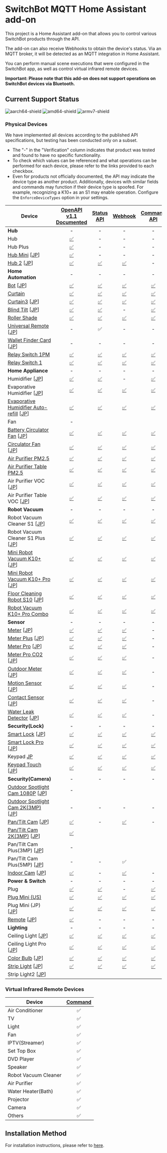 # SwitchBot MQTT Home Assistant add-on

This project is a Home Assistant add-on that allows you to control various SwitchBot products through the API.

The add-on can also receive Webhooks to obtain the device's status.
Via an MQTT broker, it will be detected as an MQTT integration in Home Assistant.

You can perform manual scene executions that were configured in the SwitchBot app, as well as control virtual infrared remote devices.

**Important: Please note that this add-on does not support operations on SwitchBot devices via Bluetooth.**

## Current Support Status

![aarch64-shield](https://img.shields.io/badge/aarch64-yes-green.svg)
![amd64-shield](https://img.shields.io/badge/amd64-yes-green.svg)
![armv7-shield](https://img.shields.io/badge/armv7-yes-green.svg)

### Physical Devices

We have implemented all devices according to the published API specifications, but testing has been conducted only on a subset.

* The "-" in the "Verification" column indicates that product was tested and found to have no specific functionality.
* To check which values can be referenced and what operations can be performed for each device, please refer to the links provided to each checkbox.
* Even for products not officially documented, the API may indicate the device type as another product. Additionally, devices with similar fields and commands may function if their device type is spoofed. For example, recognizing a K10+ as an S1 may enable operation. Configure the `EnforceDeviceTypes` option in your settings.

| Device                                                                                                                         | [OpenAPI v1.1<br>Documented][GetDeviceList] |         [Status<br>API][StatusAPI]         |             [Webhook][Webhook]              |        [Command<br>API][CommandAPI]         | Verification |
|--------------------------------------------------------------------------------------------------------------------------------|:-------------------------------------------:|:------------------------------------------:|:-------------------------------------------:|:-------------------------------------------:|:------------:|
| **Hub**                                                                                                                        |                      -                      |                     -                      |                      -                      |                      -                      |      -       |
| Hub                                                                                                                            |                [✅][HubList]                 |                     -                      |                      -                      |                      -                      |              |
| Hub Plus                                                                                                                       |              [✅][HubPlusList]               |                     -                      |                      -                      |                      -                      |              |
| [Hub Mini][HubMiniProduct]  [[JP][HubMiniProductJP]]                                                                           |              [✅][HubMiniList]               |                     -                      |                      -                      |                      -                      |      -       |
| [Hub 2][Hub2Product]  [[JP][Hub2ProductJP]]                                                                                    |                [✅][Hub2List]                |              [✅][Hub2Status]               |              [✅][Hub2Webhook]               |                      -                      |      ✅       |
| **Home Automation**                                                                                                            |                      -                      |                     -                      |                      -                      |                      -                      |      -       |
| [Bot][BotProduct]  [[JP][BotProductJP]]                                                                                        |                [✅][BotList]                 |               [✅][BotStatus]               |               [✅][BotWebhook]               |               [✅][BotCommand]               |              |
| [Curtain][CurtainProduct]                                                                                                      |              [✅][CurtainList]               |             [✅][CurtainStatus]             |             [✅][CurtainWebhook]             |             [✅][CurtainCommand]             |      ✅       |
| [Curtain3][Curtain3Product]  [[JP][Curtain3ProductJP]]                                                                         |              [✅][Curtain3List]              |            [✅][Curtain3Status]             |            [✅][Curtain3Webhook]             |            [✅][Curtain3Command]             |              |
| [Blind Tilt][BlindTiltProduct]  [[JP][BlindTiltProductJP]]                                                                     |             [✅][BlindTiltList]              |            [✅][BlindTiltStatus]            |                      -                      |            [✅][BlindTiltCommand]            |              |
| [Roller Shade][RollerShadeProduct]                                                                                             |            [✅][RollerShadeList]             |           [✅][RollerShadeStatus]           |           [✅][RollerShadeWebhook]           |           [✅][RollerShadeCommand]           |              |
| [Universal Remote][UniversalRemoteProduct]  [[JP][UniversalRemoteProductJP]]                                                   |                      -                      |                     ✅                      |                      -                      |                      -                      |      ✅       |
| [Wallet Finder Card][WalletFinderCardProduct]  [[JP][WalletFinderCardProductJP]]                                               |                      -                      |                     -                      |                      -                      |                      -                      |      -       |
| [Relay Switch 1PM][RelaySwitch1PMProduct]                                                                                      |           [✅][RelaySwitch1PMList]           |         [✅][RelaySwitch1PMStatus]          |         [✅][RelaySwitch1PMWebhook]          |         [✅][RelaySwitch1PMCommand]          |              |
| [Relay Switch 1][RelaySwitch1Product]                                                                                          |            [✅][RelaySwitch1List]            |          [✅][RelaySwitch1Status]           |          [✅][RelaySwitch1Webhook]           |          [✅][RelaySwitch1Command]           |              |
| **Home Appliance**                                                                                                             |                      -                      |                     -                      |                      -                      |                      -                      |      -       |
| Humidifier  [[JP][HumidifierProductJP]]                                                                                        |             [✅][HumidifierList]             |           [✅][HumidifierStatus]            |                      -                      |           [✅][HumidifierCommand]            |              |
| Evaporative Humidifier  [[JP][EvaporativeHumidifierProductJP]]                                                                 |       [✅][EvaporativeHumidifierList]        |      [✅][EvaporativeHumidifierStatus]      |      [✅][EvaporativeHumidifierWebhook]      |      [✅][EvaporativeHumidifierCommand]      |              |
| [Evaporative Humidifier Auto-refill][EvaporativeHumidifierAutoRefillProduct]  [[JP][EvaporativeHumidifierAutoRefillProductJP]] |  [✅][EvaporativeHumidifierAutoRefillList]   | [✅][EvaporativeHumidifierAutoRefillStatus] | [✅][EvaporativeHumidifierAutoRefillWebhook] | [✅][EvaporativeHumidifierAutoRefillCommand] |              |
| Fan                                                                                                                            |                      -                      |                                            |                                             |                                             |              |
| [Battery Circulator Fan][BatteryCirculatorFanProduct]  [[JP][BatteryCirculatorFanProductJP]]                                   |        [✅][BatteryCirculatorFanList]        |      [✅][BatteryCirculatorFanStatus]       |      [✅][BatteryCirculatorFanWebhook]       |      [✅][BatteryCirculatorFanCommand]       |              |
| [Circulator Fan][CirculatorFanLiteProduct]  [[JP][CirculatorFanLiteProductJP]]                                                 |           [✅][CirculatorFanList]            |          [✅][CirculatorFanStatus]          |          [✅][CirculatorFanWebhook]          |          [✅][CirculatorFanCommand]          |      ✅       |
| [Air Purifier PM2.5][AirPurifierPM25Product]                                                                                   |          [✅][AirPurifierPM25List]           |         [✅][AirPurifierPM25Status]         |         [✅][AirPurifierPM25Webhook]         |         [✅][AirPurifierPM25Command]         |              |
| [Air Purifier Table PM2.5][AirPurifierTablePM25Product]                                                                        |        [✅][AirPurifierTablePM25List]        |      [✅][AirPurifierTablePM25Status]       |      [✅][AirPurifierTablePM25Webhook]       |      [✅][AirPurifierTablePM25Command]       |              |
| Air Purifier VOC  [[JP][AirPurifierVOCProductJP]]                                                                              |           [✅][AirPurifierVOCList]           |         [✅][AirPurifierVOCStatus]          |         [✅][AirPurifierVOCWebhook]          |         [✅][AirPurifierVOCCommand]          |              |
| Air Purifier Table VOC  [[JP][AirPurifierTableVOCProductJP]]                                                                   |        [✅][AirPurifierTableVOCList]         |       [✅][AirPurifierTableVOCStatus]       |       [✅][AirPurifierTableVOCWebhook]       |       [✅][AirPurifierTableVOCCommand]       |              |
| **Robot Vacuum**                                                                                                               |                      -                      |                     -                      |                      -                      |                      -                      |      -       |
| Robot Vacuum Cleaner S1  [[JP][RobotVacuumCleanerS1ProductJP]]                                                                 |        [✅][RobotVacuumCleanerS1List]        |      [✅][RobotVacuumCleanerS1Status]       |      [✅][RobotVacuumCleanerS1Webhook]       |      [✅][RobotVacuumCleanerS1Command]       |              |
| Robot Vacuum Cleaner S1 Plus  [[JP][RobotVacuumCleanerS1PlusProductJP]]                                                        |      [✅][RobotVacuumCleanerS1PlusList]      |    [✅][RobotVacuumCleanerS1PlusStatus]     |    [✅][RobotVacuumCleanerS1PlusWebhook]     |    [✅][RobotVacuumCleanerS1PlusCommand]     |              |
| [Mini Robot Vacuum K10+][MiniRobotVacuumK10+Product]  [[JP][MiniRobotVacuumK10+ProductJP]]                                     |        [✅][MiniRobotVacuumK10+List]         |       [✅][MiniRobotVacuumK10+Status]       |       [✅][MiniRobotVacuumK10+Webhook]       |       [✅][MiniRobotVacuumK10+Command]       |              |
| [Mini Robot Vacuum K10+ Pro][MiniRobotVacuumK10+ProProduct]  [[JP][MiniRobotVacuumK10+ProProductJP]]                           |       [✅][MiniRobotVacuumK10+ProList]       |     [✅][MiniRobotVacuumK10+ProStatus]      |     [✅][MiniRobotVacuumK10+ProWebhook]      |     [✅][MiniRobotVacuumK10+ProCommand]      |              |
| [Floor Cleaning Robot S10][FloorCleaningRobotS10Product]  [[JP][FloorCleaningRobotS10ProductJP]]                               |       [✅][FloorCleaningRobotS10List]        |      [✅][FloorCleaningRobotS10Status]      |      [✅][FloorCleaningRobotS10Webhook]      |      [✅][FloorCleaningRobotS10Command]      |              |
| [Robot Vacuum K10+ Pro Combo][RobotVacuumK10+ProComboProduct]                                                                  |      [✅][RobotVacuumK10+ProComboList]      |     [✅][RobotVacuumK10+ProComboStatus]     |     [✅][RobotVacuumK10+ProComboWebhook]     |     [✅][RobotVacuumK10+ProComboCommand]     |              |
| **Sensor**                                                                                                                     |                      -                      |                     -                      |                      -                      |                      -                      |      -       |
| [Meter][MeterProduct]  [[JP][MeterProductJP]]                                                                                  |               [✅][MeterList]                |              [✅][MeterStatus]              |              [✅][MeterWebhook]              |                      -                      |              |
| [Meter Plus][MeterPlusProduct]  [[JP][MeterPlusProductJP]]                                                                     |             [✅][MeterPlusList]              |            [✅][MeterPlusStatus]            |            [✅][MeterPlusWebhook]            |                      -                      |      ✅       |
| [Meter Pro][MeterProProduct]  [[JP][MeterProProductJP]]                                                                        |              [✅][MeterProList]              |            [✅][MeterProStatus]             |            [✅][MeterProWebhook]             |                      -                      |              |
| [Meter Pro CO2][MeterProCO2Product]  [[JP][MeterProCO2ProductJP]]                                                              |            [✅][MeterProCO2List]             |           [✅][MeterProCO2Status]           |           [✅][MeterProCO2Webhook]           |                      -                      |      ✅       |
| [Outdoor Meter][OutdoorMeterProduct]  [[JP][OutdoorMeterProductJP]]                                                            |            [✅][OutdoorMeterList]            |          [✅][OutdoorMeterStatus]           |          [✅][OutdoorMeterWebhook]           |                      -                      |              |
| [Motion Sensor][MotionSensorProduct]  [[JP][MotionSensorProductJP]]                                                            |            [✅][MotionSensorList]            |          [✅][MotionSensorStatus]           |          [✅][MotionSensorWebhook]           |                      -                      |      ✅       |
| [Contact Sensor][ContactSensorProduct]  [[JP][ContactSensorProductJP]]                                                         |           [✅][ContactSensorList]            |          [✅][ContactSensorStatus]          |          [✅][ContactSensorWebhook]          |                      -                      |      ✅       |
| [Water Leak Detector][WaterLeakDetectorProduct]  [[JP][WaterLeakDetectorProductJP]]                                            |         [✅][WaterLeakDetectorList]          |        [✅][WaterLeakDetectorStatus]        |        [✅][WaterLeakDetectorWebhook]        |                      -                      |              |
| **Security(Lock)**                                                                                                             |                      -                      |                     -                      |                      -                      |                      -                      |      -       |
| [Smart Lock][SmartLockProduct]  [[JP][SmartLockProductJP]]                                                                     |             [✅][SmartLockList]              |            [✅][SmartLockStatus]            |            [✅][SmartLockWebhook]            |            [✅][SmartLockCommand]            |      ✅       |
| [Smart Lock Pro][SmartLockProProduct]  [[JP][SmartLockProProductJP]]                                                           |            [✅][SmartLockProList]            |          [✅][SmartLockProStatus]           |          [✅][SmartLockProWebhook]           |          [✅][SmartLockProCommand]           |              |
| Keypad [JP][KeypadProductJP]                                                                                                   |               [✅][KeypadList]               |             [✅][KeypadStatus]              |             [✅][KeypadWebhook]              |             [✅][KeypadCommand]              |              |
| [Keypad Touch][KeypadTouchProduct]  [[JP][KeypadTouchProductJP]]                                                               |            [✅][KeypadTouchList]             |           [✅][KeypadTouchStatus]           |           [✅][KeypadTouchWebhook]           |           [✅][KeypadTouchCommand]           |      ✅       |
| **Security(Camera)**                                                                                                           |                      -                      |                     -                      |                      -                      |                      -                      |      -       |
| [Outdoor Spotlight Cam 1080P][OutdoorSpotlightCam1080PProduct]  [[JP][OutdoorSpotlightCam1080PProductJP]]                      |                      -                      |                                            |                                             |                                             |              |
| [Outdoor Spotlight Cam 2K(3MP)][OutdoorSpotlightCam2K3MPProduct]  [[JP][OutdoorSpotlightCam2K3MPProductJP]]                    |                      -                      |                     -                      |                      -                      |                      -                      |      -       |
| [Pan/Tilt Cam][PanTiltCamProduct]  [[JP][PanTiltCamProductJP]]                                                                 |             [✅][PanTiltCamList]             |                     -                      |           [✅][PanTiltCamWebhook]            |                      -                      |              |
| [Pan/Tilt Cam 2K(3MP)][PanTiltCam2K3MPProduct]  [[JP][PanTiltCam2K3MPProductJP]]                                               |          [✅][PanTiltCam2K3MPList]           |                                            |                                             |                                             |              |
| Pan/Tilt Cam Plus(3MP)  [[JP][PanTiltCamPlus3MPProductJP]]                                                                     |                      -                      |                                            |                                             |                                             |              |
| Pan/Tilt Cam Plus(5MP)  [[JP][PanTiltCamPlus5MPProductJP]]                                                                     |                      -                      |                     -                      |                      ✅                      |                                             |      ✅       |
| [Indoor Cam][IndoorCamProduct]  [[JP][IndoorCamProductJP]]                                                                     |             [✅][IndoorCamList]              |                     -                      |            [✅][IndoorCamWebhook]            |                      -                      |      ✅       |
| **Power & Switch**                                                                                                             |                      -                      |                     -                      |                      -                      |                      -                      |      -       |
| Plug                                                                                                                           |                [✅][PlugList]                |              [✅][PlugStatus]               |                      -                      |              [✅][PlugCommand]               |              |
| [Plug Mini (US)][PlugMiniUSProduct]                                                                                            |             [✅][PlugMiniUSList]             |           [✅][PlugMiniUSStatus]            |           [✅][PlugMiniUSWebhook]            |           [✅][PlugMiniUSCommand]            |              |
| Plug Mini (JP)  [[JP][PlugMiniJPProductJP]]                                                                                    |             [✅][PlugMiniJPList]             |           [✅][PlugMiniJPStatus]            |           [✅][PlugMiniJPWebhook]            |           [✅][PlugMiniJPCommand]            |      ✅       |
| [Remote][RemoteProduct]  [[JP][RemoteProductJP]]                                                                               |               [✅][RemoteList]               |                     -                      |                      -                      |                      -                      |      -       |
| **Lighting**                                                                                                                   |                      -                      |                     -                      |                      -                      |                      -                      |      -       |
| Ceiling Light  [[JP][CeilingLightProductJP]]                                                                                   |            [✅][CeilingLightList]            |          [✅][CeilingLightStatus]           |          [✅][CeilingLightWebhook]           |          [✅][CeilingLightCommand]           |              |
| Ceiling Light Pro  [[JP][CeilingLightProProductJP]]                                                                            |          [✅][CeilingLightProList]           |         [✅][CeilingLightProStatus]         |         [✅][CeilingLightProWebhook]         |         [✅][CeilingLightProCommand]         |              |
| [Color Bulb][ColorBulbProduct]  [[JP][ColorBulbProductJP]]                                                                     |             [✅][ColorBulbList]              |            [✅][ColorBulbStatus]            |            [✅][ColorBulbWebhook]            |            [✅][ColorBulbCommand]            |      ✅       |
| [Strip Light][StripLightProduct]  [[JP][StripLightProductJP]]                                                                  |             [✅][StripLightList]             |           [✅][StripLightStatus]            |           [✅][StripLightWebhook]            |           [✅][StripLightCommand]            |              |
| Strip Light2  [[JP][StripLight2ProductJP]]                                                                                     |                                             |                                            |                                             |                                             |              |

[GetDeviceList]: https://github.com/OpenWonderLabs/SwitchBotAPI#get-device-list
[StatusAPI]: https://github.com/OpenWonderLabs/SwitchBotAPI#get-device-status
[Webhook]: https://github.com/OpenWonderLabs/SwitchBotAPI#webhook
[CommandAPI]: https://github.com/OpenWonderLabs/SwitchBotAPI#get-device-status
[HubList]: https://github.com/OpenWonderLabs/SwitchBotAPI#hubhub-plushub-minihub-2
[HubPlusList]: https://github.com/OpenWonderLabs/SwitchBotAPI#hubhub-plushub-minihub-2
[HubMiniProduct]: https://www.switch-bot.com/products/switchbot-hub-mini
[HubMiniProductJP]: https://www.switchbot.jp/products/switchbot-hub-mini
[HubMiniList]: https://github.com/OpenWonderLabs/SwitchBotAPI#hubhub-plushub-minihub-2
[Hub2Product]: https://www.switch-bot.com/pages/switchbot-hub-2
[Hub2ProductJP]: https://www.switchbot.jp/products/switchbot-hub2
[Hub2List]: https://github.com/OpenWonderLabs/SwitchBotAPI#hubhub-plushub-minihub-2
[Hub2Status]: https://github.com/OpenWonderLabs/SwitchBotAPI#hub-2
[Hub2Webhook]: https://github.com/OpenWonderLabs/SwitchBotAPI#hub-2-1
[BotProduct]: https://www.switch-bot.com/products/switchbot-bot
[BotProductJP]: https://www.switchbot.jp/products/switchbot-bot
[BotList]: https://github.com/OpenWonderLabs/SwitchBotAPI#bot
[BotStatus]: https://github.com/OpenWonderLabs/SwitchBotAPI#bot-1
[BotWebhook]: https://github.com/OpenWonderLabs/SwitchBotAPI#bot-3
[BotCommand]: https://github.com/OpenWonderLabs/SwitchBotAPI#bot-2
[CurtainProduct]: https://www.switch-bot.com/products/switchbot-curtain
[CurtainList]: https://github.com/OpenWonderLabs/SwitchBotAPI#curtain
[CurtainStatus]: https://github.com/OpenWonderLabs/SwitchBotAPI#curtain-1
[CurtainWebhook]: https://github.com/OpenWonderLabs/SwitchBotAPI#curtain-4
[CurtainCommand]: https://github.com/OpenWonderLabs/SwitchBotAPI#curtain-2
[Curtain3Product]: https://www.switch-bot.com/products/switchbot-curtain-3
[Curtain3ProductJP]: https://www.switchbot.jp/products/switchbot-curtain3
[Curtain3List]: https://github.com/OpenWonderLabs/SwitchBotAPI#curtain-3
[Curtain3Status]: https://github.com/OpenWonderLabs/SwitchBotAPI#curtain-3-1
[Curtain3Webhook]: https://github.com/OpenWonderLabs/SwitchBotAPI#curtain-3-3
[Curtain3Command]: https://github.com/OpenWonderLabs/SwitchBotAPI#curtain-3-2
[BlindTiltProduct]: https://www.switch-bot.com/products/switchbot-blind-tilt
[BlindTiltProductJP]: https://www.switchbot.jp/products/switchbot-blind-tilt
[BlindTiltList]: https://github.com/OpenWonderLabs/SwitchBotAPI#blind-tilt
[BlindTiltStatus]: https://github.com/OpenWonderLabs/SwitchBotAPI#blind-tilt-1
[BlindTiltCommand]: https://github.com/OpenWonderLabs/SwitchBotAPI#blind-tilt-2
[RollerShadeProduct]: https://www.switch-bot.com/products/switchbot-roller-shade
[RollerShadeList]: https://github.com/OpenWonderLabs/SwitchBotAPI#roller-shade
[RollerShadeStatus]: https://github.com/OpenWonderLabs/SwitchBotAPI#roller-shade-1
[RollerShadeWebhook]: https://github.com/OpenWonderLabs/SwitchBotAPI#roller-shade-3
[RollerShadeCommand]: https://github.com/OpenWonderLabs/SwitchBotAPI#roller-shade-2
[UniversalRemoteProduct]: https://www.switch-bot.com/products/switchbot-universal-remote
[UniversalRemoteProductJP]: https://www.switchbot.jp/products/switchbot-universal-remote
[WalletFinderCardProduct]: https://www.switch-bot.com/products/switchbot-wallet-finder-card
[WalletFinderCardProductJP]: https://www.switchbot.jp/products/switchbot-wallet-finder-card
[RelaySwitch1PMProduct]: https://www.switch-bot.com/pages/switchbot-relay-switch
[RelaySwitch1PMList]: https://github.com/OpenWonderLabs/SwitchBotAPI#relay-switch-1pm
[RelaySwitch1PMStatus]: https://github.com/OpenWonderLabs/SwitchBotAPI#relay-switch-1pm-1
[RelaySwitch1PMWebhook]: https://github.com/OpenWonderLabs/SwitchBotAPI#relay-switch-1pm-3
[RelaySwitch1PMCommand]: https://github.com/OpenWonderLabs/SwitchBotAPI#relay-switch-1pm-2
[RelaySwitch1Product]: https://www.switch-bot.com/pages/switchbot-relay-switch
[RelaySwitch1List]: https://github.com/OpenWonderLabs/SwitchBotAPI#relay-switch-1
[RelaySwitch1Status]: https://github.com/OpenWonderLabs/SwitchBotAPI#relay-switch-1-1
[RelaySwitch1Webhook]: https://github.com/OpenWonderLabs/SwitchBotAPI#relay-switch-1-3
[RelaySwitch1Command]: https://github.com/OpenWonderLabs/SwitchBotAPI#relay-switch-1-2
[HumidifierProductJP]: https://www.switchbot.jp/products/switchbot-smart-humidifier?variant=40981225799855
[HumidifierList]: https://github.com/OpenWonderLabs/SwitchBotAPI#humidifier
[HumidifierStatus]: https://github.com/OpenWonderLabs/SwitchBotAPI#humidifier-1
[HumidifierCommand]: https://github.com/OpenWonderLabs/SwitchBotAPI#humidifier-2
[EvaporativeHumidifierProductJP]: https://www.switchbot.jp/products/switchbot-evaporative-humidifier
[EvaporativeHumidifierList]: https://github.com/OpenWonderLabs/SwitchBotAPI#evaporative-humidifier
[EvaporativeHumidifierStatus]: https://github.com/OpenWonderLabs/SwitchBotAPI#evaporative-humidifier-1
[EvaporativeHumidifierWebhook]: https://github.com/OpenWonderLabs/SwitchBotAPI#evaporative-humidifier-3
[EvaporativeHumidifierCommand]: https://github.com/OpenWonderLabs/SwitchBotAPI#evaporative-humidifier-2
[EvaporativeHumidifierAutoRefillProduct]: https://us.switch-bot.com/products/switchbot-evaporative-humidifier-auto-refill
[EvaporativeHumidifierAutoRefillProductJP]: https://www.switchbot.jp/products/switchbot-evaporative-humidifier-plus
[EvaporativeHumidifierAutoRefillList]: https://github.com/OpenWonderLabs/SwitchBotAPI#evaporative-humidifier-auto-refill
[EvaporativeHumidifierAutoRefillStatus]: https://github.com/OpenWonderLabs/SwitchBotAPI#evaporative-humidifier-auto-refill-1
[EvaporativeHumidifierAutoRefillWebhook]: https://github.com/OpenWonderLabs/SwitchBotAPI#evaporative-humidifier-auto-refill-3
[EvaporativeHumidifierAutoRefillCommand]: https://github.com/OpenWonderLabs/SwitchBotAPI#evaporative-humidifier-auto-refill-2
[BatteryCirculatorFanProduct]: https://www.switch-bot.com/products/switchbot-battery-circulator-fan?variant=46175199756455
[BatteryCirculatorFanProductJP]: https://www.switchbot.jp/products/switchbot-smart-circulator-fan?variant=44020075167919
[BatteryCirculatorFanList]: https://github.com/OpenWonderLabs/SwitchBotAPI#battery-circulator-fan
[BatteryCirculatorFanStatus]: https://github.com/OpenWonderLabs/SwitchBotAPI#battery-circulator-fan-1
[BatteryCirculatorFanWebhook]: https://github.com/OpenWonderLabs/SwitchBotAPI#battery-circulator-fan-3
[BatteryCirculatorFanCommand]: https://github.com/OpenWonderLabs/SwitchBotAPI#battery-circulator-fan-2
[CirculatorFanLiteProduct]: https://www.switch-bot.com/products/switchbot-battery-circulator-fan?variant=46175199789223
[CirculatorFanLiteProductJP]: https://www.switchbot.jp/products/switchbot-smart-circulator-fan?variant=44221010182319
[CirculatorFanList]: https://github.com/OpenWonderLabs/SwitchBotAPI#circulator-fan
[CirculatorFanStatus]: https://github.com/OpenWonderLabs/SwitchBotAPI#circulator-fan-1
[CirculatorFanWebhook]: https://github.com/OpenWonderLabs/SwitchBotAPI#circulator-fan-3
[CirculatorFanCommand]: https://github.com/OpenWonderLabs/SwitchBotAPI#circulator-fan-2
[AirPurifierPM25Product]: https://www.switch-bot.com/products/switchbot-air-purifier
[AirPurifierPM25List]: https://github.com/OpenWonderLabs/SwitchBotAPI#air-purifier-pm25
[AirPurifierPM25Status]: https://github.com/OpenWonderLabs/SwitchBotAPI#air-purifier-pm25-1
[AirPurifierPM25Webhook]: https://github.com/OpenWonderLabs/SwitchBotAPI#air-purifier-pm25-3
[AirPurifierPM25Command]: https://github.com/OpenWonderLabs/SwitchBotAPI#air-purifier-pm25-2
[AirPurifierTablePM25Product]: https://www.switch-bot.com/products/switchbot-air-purifier-table
[AirPurifierTablePM25List]: https://github.com/OpenWonderLabs/SwitchBotAPI#air-purifier-table-pm25
[AirPurifierTablePM25Status]: https://github.com/OpenWonderLabs/SwitchBotAPI#air-purifier-table-pm25-1
[AirPurifierTablePM25Webhook]: https://github.com/OpenWonderLabs/SwitchBotAPI#air-purifier-table-pm25-3
[AirPurifierTablePM25Command]: https://github.com/OpenWonderLabs/SwitchBotAPI#air-purifier-table-pm25-2
[AirPurifierVOCProductJP]: https://www.switchbot.jp/products/switchbot-air-purifier
[AirPurifierVOCList]: https://github.com/OpenWonderLabs/SwitchBotAPI#air-purifier-voc
[AirPurifierVOCStatus]: https://github.com/OpenWonderLabs/SwitchBotAPI#air-purifier-voc-1
[AirPurifierVOCWebhook]: https://github.com/OpenWonderLabs/SwitchBotAPI#air-purifier-voc-3
[AirPurifierVOCCommand]: https://github.com/OpenWonderLabs/SwitchBotAPI#air-purifier-voc-2
[AirPurifierTableVOCProductJP]: https://www.switchbot.jp/products/switchbot-air-purifier-table
[AirPurifierTableVOCList]: https://github.com/OpenWonderLabs/SwitchBotAPI#air-purifier-table-voc
[AirPurifierTableVOCStatus]: https://github.com/OpenWonderLabs/SwitchBotAPI#air-purifier-table-voc-1
[AirPurifierTableVOCWebhook]: https://github.com/OpenWonderLabs/SwitchBotAPI#air-purifier-table-voc-3
[AirPurifierTableVOCCommand]: https://github.com/OpenWonderLabs/SwitchBotAPI#air-purifier-table-voc-2
[RobotVacuumCleanerS1ProductJP]: https://www.switchbot.jp/products/switchbot-robot-vacuum-cleaner?variant=41850919420079
[RobotVacuumCleanerS1List]: https://github.com/OpenWonderLabs/SwitchBotAPI#robot-vacuum-cleaner-s1
[RobotVacuumCleanerS1Status]: https://github.com/OpenWonderLabs/SwitchBotAPI#robot-vacuum-cleaner-s1-1
[RobotVacuumCleanerS1Webhook]: https://github.com/OpenWonderLabs/SwitchBotAPI#robot-vacuum-cleaner-s1-3
[RobotVacuumCleanerS1Command]: https://github.com/OpenWonderLabs/SwitchBotAPI#robot-vacuum-cleaner-s1-2
[RobotVacuumCleanerS1PlusProductJP]: https://www.switchbot.jp/products/switchbot-robot-vacuum-cleaner?variant=44254800347311
[RobotVacuumCleanerS1PlusList]: https://github.com/OpenWonderLabs/SwitchBotAPI#robot-vacuum-cleaner-s1-plus
[RobotVacuumCleanerS1PlusStatus]: https://github.com/OpenWonderLabs/SwitchBotAPI#robot-vacuum-cleaner-s1-plus-1
[RobotVacuumCleanerS1PlusWebhook]: https://github.com/OpenWonderLabs/SwitchBotAPI#robot-vacuum-cleaner-s1-plus-3
[RobotVacuumCleanerS1PlusCommand]: https://github.com/OpenWonderLabs/SwitchBotAPI#robot-vacuum-cleaner-s1-plus-2
[MiniRobotVacuumK10+Product]: https://www.switch-bot.com/products/switchbot-mini-robot-vacuum-k10
[MiniRobotVacuumK10+ProductJP]: https://www.switchbot.jp/products/switchbot-robot-vacuum-cleaner-k10
[MiniRobotVacuumK10+List]: https://github.com/OpenWonderLabs/SwitchBotAPI#mini-robot-vacuum-k10
[MiniRobotVacuumK10+Status]: https://github.com/OpenWonderLabs/SwitchBotAPI#mini-robot-vacuum-k10-1
[MiniRobotVacuumK10+Webhook]: https://github.com/OpenWonderLabs/SwitchBotAPI#mini-robot-vacuum-k10-3
[MiniRobotVacuumK10+Command]: https://github.com/OpenWonderLabs/SwitchBotAPI#mini-robot-vacuum-k10-2
[MiniRobotVacuumK10+ProProduct]: https://www.switch-bot.com/products/switchbot-mini-robot-vacuum-k10-pro
[MiniRobotVacuumK10+ProProductJP]: https://www.switchbot.jp/products/switchbot-robot-vacuum-cleaner-k10-pro
[MiniRobotVacuumK10+ProList]: https://github.com/OpenWonderLabs/SwitchBotAPI#mini-robot-vacuum-k10-pro
[MiniRobotVacuumK10+ProStatus]: https://github.com/OpenWonderLabs/SwitchBotAPI#mini-robot-vacuum-k10-pro-1
[MiniRobotVacuumK10+ProWebhook]: https://github.com/OpenWonderLabs/SwitchBotAPI#mini-robot-vacuum-k10-pro-3
[MiniRobotVacuumK10+ProCommand]: https://github.com/OpenWonderLabs/SwitchBotAPI#mini-robot-vacuum-k10-pro-2
[FloorCleaningRobotS10Product]: https://www.switch-bot.com/products/switchbot-floor-cleaning-robot-s10
[FloorCleaningRobotS10ProductJP]: https://www.switchbot.jp/products/switchbot-robot-vacuum-cleaner-s10
[FloorCleaningRobotS10List]: https://github.com/OpenWonderLabs/SwitchBotAPI#floor-cleaning-robot-s10
[FloorCleaningRobotS10Status]: https://github.com/OpenWonderLabs/SwitchBotAPI#floor-cleaning-robot-s10-1
[FloorCleaningRobotS10Webhook]: https://github.com/OpenWonderLabs/SwitchBotAPI#floor-cleaning-robot-s10-3
[FloorCleaningRobotS10Command]: https://github.com/OpenWonderLabs/SwitchBotAPI#floor-cleaning-robot-s10-2
[RobotVacuumK10+ProComboProduct]: https://www.switch-bot.com/products/switchbot-k10-pro-combo
[RobotVacuumK10+ProComboList]: https://github.com/OpenWonderLabs/SwitchBotAPI#k10-pro-combo
[RobotVacuumK10+ProComboStatus]: https://github.com/OpenWonderLabs/SwitchBotAPI#k10-pro-combo-1
[RobotVacuumK10+ProComboWebhook]: https://github.com/OpenWonderLabs/SwitchBotAPI#k10-pro-combo-3
[RobotVacuumK10+ProComboCommand]: https://github.com/OpenWonderLabs/SwitchBotAPI#k10-pro-combo-2
[MeterProduct]: https://www.switch-bot.com/products/switchbot-meter
[MeterProductJP]: https://www.switchbot.jp/products/switchbot-meter
[MeterList]: https://github.com/OpenWonderLabs/SwitchBotAPI#meter
[MeterStatus]: https://github.com/OpenWonderLabs/SwitchBotAPI#meter-1
[MeterWebhook]: https://github.com/OpenWonderLabs/SwitchBotAPI#meter-2
[MeterPlusProduct]: https://www.switch-bot.com/products/switchbot-meter-plus
[MeterPlusProductJP]: https://www.switchbot.jp/products/switchbot-meter-plus
[MeterPlusList]: https://github.com/OpenWonderLabs/SwitchBotAPI#meter-plus
[MeterPlusStatus]: https://github.com/OpenWonderLabs/SwitchBotAPI#meter-plus-1
[MeterPlusWebhook]: https://github.com/OpenWonderLabs/SwitchBotAPI#meter-plus-2
[MeterProProduct]: https://www.switch-bot.com/products/switchbot-meter-pro
[MeterProProductJP]: https://www.switchbot.jp/products/switchbot-meter-pro
[MeterProList]: https://github.com/OpenWonderLabs/SwitchBotAPI#meter-pro
[MeterProStatus]: https://github.com/OpenWonderLabs/SwitchBotAPI#meter-pro-1
[MeterProWebhook]: https://github.com/OpenWonderLabs/SwitchBotAPI#meter-pro-2
[MeterProCO2Product]: https://www.switch-bot.com/products/switchbot-meter-pro-co2-monitor
[MeterProCO2ProductJP]: https://www.switchbot.jp/products/switchbot-co2-meter
[MeterProCO2List]: https://github.com/OpenWonderLabs/SwitchBotAPI#meter-pro-co2
[MeterProCO2Status]: https://github.com/OpenWonderLabs/SwitchBotAPI#meter-pro-co2-1
[MeterProCO2Webhook]: https://github.com/OpenWonderLabs/SwitchBotAPI#meter-pro-co2-2
[OutdoorMeterProduct]: https://www.switch-bot.com/products/switchbot-indoor-outdoor-thermo-hygrometer
[OutdoorMeterProductJP]: https://www.switchbot.jp/products/switchbot-indoor-outdoor-meter
[OutdoorMeterList]: https://github.com/OpenWonderLabs/SwitchBotAPI#outdoor-meter
[OutdoorMeterStatus]: https://github.com/OpenWonderLabs/SwitchBotAPI#outdoor-meter-1
[OutdoorMeterWebhook]: https://github.com/OpenWonderLabs/SwitchBotAPI#outdoor-meter-2
[MotionSensorProduct]: https://www.switch-bot.com/products/motion-sensor
[MotionSensorProductJP]: https://www.switchbot.jp/products/switchbot-motion-sensor
[MotionSensorList]: https://github.com/OpenWonderLabs/SwitchBotAPI#motion-sensor
[MotionSensorStatus]: https://github.com/OpenWonderLabs/SwitchBotAPI#motion-sensor-1
[MotionSensorWebhook]: https://github.com/OpenWonderLabs/SwitchBotAPI#motion-sensor-2
[ContactSensorProduct]: https://www.switch-bot.com/products/contact-sensor
[ContactSensorProductJP]: https://www.switchbot.jp/products/switchbot-contact-sensor
[ContactSensorList]: https://github.com/OpenWonderLabs/SwitchBotAPI#contact-sensor
[ContactSensorStatus]: https://github.com/OpenWonderLabs/SwitchBotAPI#contact-sensor-1
[ContactSensorWebhook]: https://github.com/OpenWonderLabs/SwitchBotAPI#contact-sensor-2
[WaterLeakDetectorProduct]: https://www.switch-bot.com/products/switchbot-water-leak-detector
[WaterLeakDetectorProductJP]: https://www.switchbot.jp/products/switchbot-water-leak-detector
[WaterLeakDetectorList]: https://github.com/OpenWonderLabs/SwitchBotAPI#water-leak-detector
[WaterLeakDetectorStatus]: https://github.com/OpenWonderLabs/SwitchBotAPI#water-leak-detector-1
[WaterLeakDetectorWebhook]: https://github.com/OpenWonderLabs/SwitchBotAPI#water-leak-detector-2
[SmartLockProduct]: https://www.switch-bot.com/products/switchbot-lock
[SmartLockProductJP]: https://www.switchbot.jp/products/switchbot-lock
[SmartLockList]: https://github.com/OpenWonderLabs/SwitchBotAPI#lock
[SmartLockStatus]: https://github.com/OpenWonderLabs/SwitchBotAPI#lock-1
[SmartLockWebhook]: https://github.com/OpenWonderLabs/SwitchBotAPI#lock-3
[SmartLockCommand]: https://github.com/OpenWonderLabs/SwitchBotAPI#lock-2
[SmartLockProProduct]: https://www.switch-bot.com/products/switchbot-lock-pro
[SmartLockProProductJP]: https://www.switchbot.jp/products/switchbot-lock-pro
[SmartLockProList]: https://github.com/OpenWonderLabs/SwitchBotAPI#lock-pro
[SmartLockProStatus]: https://github.com/OpenWonderLabs/SwitchBotAPI#lock-pro-1
[SmartLockProWebhook]: https://github.com/OpenWonderLabs/SwitchBotAPI#lock-pro-3
[SmartLockProCommand]: https://github.com/OpenWonderLabs/SwitchBotAPI#lock-pro-2
[KeypadProductJP]: https://www.switchbot.jp/products/switchbot-keypad
[KeypadList]: https://github.com/OpenWonderLabs/SwitchBotAPI#keypad
[KeypadStatus]: https://github.com/OpenWonderLabs/SwitchBotAPI#keypad-1
[KeypadWebhook]: https://github.com/OpenWonderLabs/SwitchBotAPI#keypad-3
[KeypadCommand]: https://github.com/OpenWonderLabs/SwitchBotAPI#keypad-2
[KeypadTouchProduct]: https://switch-bot.com/pages/switchbot-keypad
[KeypadTouchProductJP]: https://www.switchbot.jp/products/switchbot-keypad-touch
[KeypadTouchList]: https://github.com/OpenWonderLabs/SwitchBotAPI#keypad-touch
[KeypadTouchStatus]: https://github.com/OpenWonderLabs/SwitchBotAPI#keypad-touch-1
[KeypadTouchWebhook]: https://github.com/OpenWonderLabs/SwitchBotAPI#keypad-touch-3
[KeypadTouchCommand]: https://github.com/OpenWonderLabs/SwitchBotAPI#keypad-touch-2
[OutdoorSpotlightCam1080PProduct]: https://www.switch-bot.com/products/switchbot-outdoor-spotlight-cam?variant=43002833338535
[OutdoorSpotlightCam1080PProductJP]: https://www.switchbot.jp/products/switchbot-outdoor-spotlight-cam
[OutdoorSpotlightCam2K3MPProduct]: https://www.switch-bot.com/products/switchbot-outdoor-spotlight-cam?variant=45882280738983
[OutdoorSpotlightCam2K3MPProductJP]: https://www.switchbot.jp/products/switchbot-outdoor-spotlight-cam-3mp
[PanTiltCamProduct]: https://switch-bot.com/pages/switchbot-pan-tilt-cam
[PanTiltCamProductJP]: https://www.switchbot.jp/products/switchbot-pan-tilt-cam
[PanTiltCamList]: https://github.com/OpenWonderLabs/SwitchBotAPI#pantilt-cam
[PanTiltCamWebhook]: https://github.com/OpenWonderLabs/SwitchBotAPI#pantilt-cam-1
[PanTiltCam2K3MPProduct]: https://switch-bot.com/pages/switchbot-pan-tilt-cam-2k
[PanTiltCam2K3MPProductJP]: https://www.switchbot.jp/products/switchbot-pan-tilt-cam-3mp
[PanTiltCam2K3MPList]: https://github.com/OpenWonderLabs/SwitchBotAPI#pantilt-cam-2k
[PanTiltCamPlus3MPProductJP]: https://www.switchbot.jp/products/switchbot-pan-tilt-cam-plus-3mp
[PanTiltCamPlus5MPProductJP]: https://www.switchbot.jp/products/switchbot-pan-tilt-cam-plus-5mp
[IndoorCamProduct]: https://switch-bot.com/pages/switchbot-indoor-cam
[IndoorCamProductJP]: https://www.switchbot.jp/products/switchbot-indoor-cam
[IndoorCamList]: https://github.com/OpenWonderLabs/SwitchBotAPI#indoor-cam
[IndoorCamWebhook]: https://github.com/OpenWonderLabs/SwitchBotAPI#indoor-cam-1
[PlugList]: https://github.com/OpenWonderLabs/SwitchBotAPI#plug
[PlugStatus]: https://github.com/OpenWonderLabs/SwitchBotAPI#plug-1
[PlugCommand]: https://github.com/OpenWonderLabs/SwitchBotAPI#plug-2
[PlugMiniUSProduct]: https://switch-bot.com/pages/switchbot-plug-mini
[PlugMiniUSList]: https://github.com/OpenWonderLabs/SwitchBotAPI#plug-mini-us
[PlugMiniUSStatus]: https://github.com/OpenWonderLabs/SwitchBotAPI#plug-mini-us-1
[PlugMiniUSWebhook]: https://github.com/OpenWonderLabs/SwitchBotAPI#plug-mini-us-3
[PlugMiniUSCommand]: https://github.com/OpenWonderLabs/SwitchBotAPI#plug-mini-us-2
[PlugMiniJPProductJP]: https://www.switchbot.jp/products/switchbot-plug-mini
[PlugMiniJPList]: https://github.com/OpenWonderLabs/SwitchBotAPI#plug-mini-jp
[PlugMiniJPStatus]: https://github.com/OpenWonderLabs/SwitchBotAPI#plug-mini-jp-1
[PlugMiniJPWebhook]: https://github.com/OpenWonderLabs/SwitchBotAPI#plug-mini-jp-3
[PlugMiniJPCommand]: https://github.com/OpenWonderLabs/SwitchBotAPI#plug-mini-jp-2
[RemoteProduct]: https://switch-bot.com/products/switchbot-remote
[RemoteProductJP]: https://www.switchbot.jp/products/switchbot-remote
[RemoteList]: https://github.com/OpenWonderLabs/SwitchBotAPI#remote
[CeilingLightProductJP]: https://www.switchbot.jp/products/switchbot-ceiling-light?variant=42442788438191
[CeilingLightList]: https://github.com/OpenWonderLabs/SwitchBotAPI#ceiling-light
[CeilingLightStatus]: https://github.com/OpenWonderLabs/SwitchBotAPI#ceiling-light-1
[CeilingLightWebhook]: https://github.com/OpenWonderLabs/SwitchBotAPI#ceiling-light-3
[CeilingLightCommand]: https://github.com/OpenWonderLabs/SwitchBotAPI#ceiling-light-2
[CeilingLightProProductJP]: https://www.switchbot.jp/products/switchbot-ceiling-light?variant=42442788503727
[CeilingLightProList]: https://github.com/OpenWonderLabs/SwitchBotAPI#ceiling-light-pro
[CeilingLightProStatus]: https://github.com/OpenWonderLabs/SwitchBotAPI#ceiling-light-pro-1
[CeilingLightProWebhook]: https://github.com/OpenWonderLabs/SwitchBotAPI#ceiling-light-pro-3
[CeilingLightProCommand]: https://github.com/OpenWonderLabs/SwitchBotAPI#ceiling-light-pro-2
[ColorBulbProduct]: https://www.switch-bot.com/products/switchbot-color-bulb
[ColorBulbProductJP]: https://www.switchbot.jp/products/switchbot-color-bulb
[ColorBulbList]: https://github.com/OpenWonderLabs/SwitchBotAPI#color-bulb
[ColorBulbStatus]: https://github.com/OpenWonderLabs/SwitchBotAPI#color-bulb-1
[ColorBulbWebhook]: https://github.com/OpenWonderLabs/SwitchBotAPI#color-bulb-3
[ColorBulbCommand]: https://github.com/OpenWonderLabs/SwitchBotAPI#color-bulb-2
[StripLightProduct]: https://www.switch-bot.com/products/switchbot-light-strip
[StripLightProductJP]: https://www.switchbot.jp/products/switchbot-strip-light
[StripLightList]: https://github.com/OpenWonderLabs/SwitchBotAPI#strip-light
[StripLightStatus]: https://github.com/OpenWonderLabs/SwitchBotAPI#strip-light-1
[StripLightWebhook]: https://github.com/OpenWonderLabs/SwitchBotAPI#led-strip-light
[StripLightCommand]: https://github.com/OpenWonderLabs/SwitchBotAPI#strip-light-2
[StripLight2ProductJP]: https://www.switchbot.jp/products/switchbot-strip-light2

### Virtual Infrared Remote Devices

| Device               | [Command](https://github.com/OpenWonderLabs/SwitchBotAPI#command-set-for-virtual-infrared-remote-devices) |
|----------------------|:-------:|
| Air Conditioner      |    ✅    |
| TV                   |    ✅    |
| Light                |    ✅    |
| Fan                  |    ✅    |
| IPTV(Streamer)       |    ✅    |
| Set Top Box          |    ✅    |
| DVD Player           |    ✅    |
| Speaker              |    ✅    |
| Robot Vacuum Cleaner |    ✅    |
| Air Purifier         |    ✅    |
| Water Heater(Bath)   |    ✅    |
| Projector            |    ✅    |
| Camera               |    ✅    |
| Others               |    ✅    |

## Installation Method

For installation instructions, please refer to [here](https://github.com/hsakoh/switchbot-mqtt/wiki).
